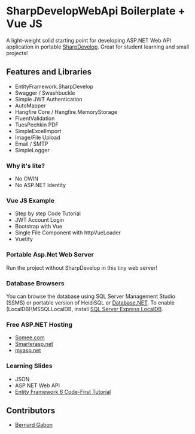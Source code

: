# SharpDevelopWebApi Boilerplate + Vue JS
A light-weight solid starting point for developing ASP.NET Web API application in portable [SharpDevelop](https://portable.info.pl/sharpdevelop-portable/). Great for student learning and small projects!

## Features and Libraries
 - EntityFramework.SharpDevelop
 - Swagger / Swashbuckle
 - Simple JWT Authentication
 - AutoMapper 
 - Hangfire Core / Hangfire.MemoryStorage 
 - FluentValidation 
 - TuesPechkin PDF 
 - SimpleExcelImport
 - Image/File Upload
- Email / SMTP 
- SimpleLogger 

### Why it's lite?
 - No OWIN
 - No ASP.NET Identity


### Vue JS Example

 - Step by step Code Tutorial
 - JWT Account Login 
 - Bootstrap with Vue 
 - Single File Component with httpVueLoader
 - Vuetify

### Portable Asp.Net Web Server
Run the project without SharpDevelop in this tiny web server! 

### Database Browsers
You can browse the database using SQL Server Management Studio (SSMS) or portable version of HeidiSQL or [Database.NET](https://bit.ly/30tqqxU). To enable (LocalDB)\MSSQLLocalDB, install [SQL Server Express LocalDB](https://bit.ly/2Mlijj1).

### Free ASP.NET Hosting 

 - [Somee.com](https://somee.com/FreeAspNetHosting.aspx)
 - [Smarterasp.net](https://www.smarterasp.net/secured_signup?plantype=FREE)
 - [myasp.net](https://www.myasp.net/freeaspnethosting)

### Learning Slides

  - JSON 
  -  ASP.NET Web API 
 - [Entity Framework 6 Code-First Tutorial](https://bernardgabon.com/blog/entity-framework-tutorial/) 

## Contributors

 - [Bernard Gabon](https://bernardgabon.com)

